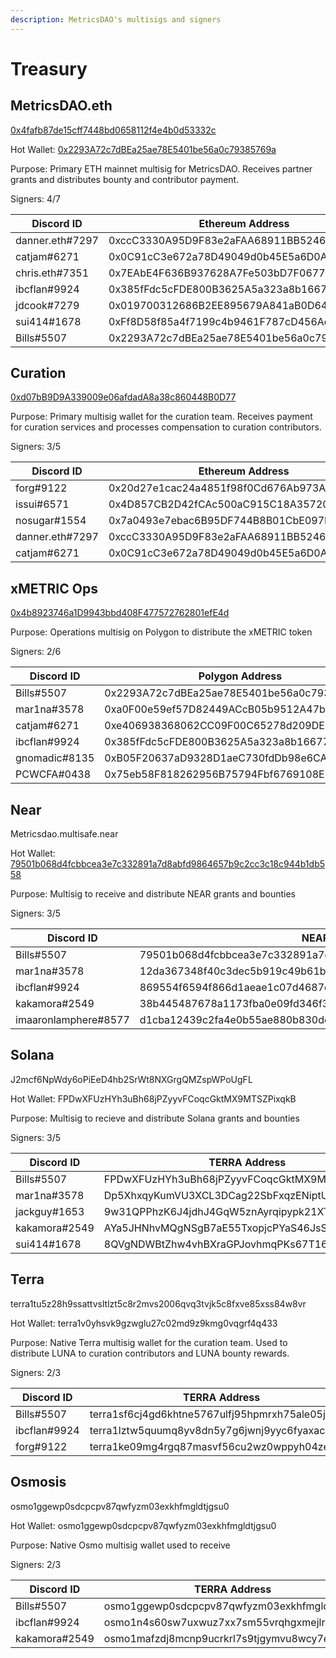 ```yaml
---
description: MetricsDAO's multisigs and signers
---
```


# Treasury

## MetricsDAO.eth

[0x4fafb87de15cff7448bd0658112f4e4b0d53332c](https://gnosis-safe.io/app/eth:0x4fafb87de15cff7448bd0658112f4e4b0d53332c/balances)

Hot Wallet: [0x2293A72c7dBEa25ae78E5401be56a0c79385769a](https://etherscan.io/address/0x2293a72c7dbea25ae78e5401be56a0c79385769a)

Purpose: Primary ETH mainnet multisig for MetricsDAO. Receives partner grants and distributes bounty and contributor payment.

Signers: 4/7

| Discord ID      | Ethereum Address                           |
| --------------- | ------------------------------------------ |
| danner.eth#7297 | 0xccC3330A95D9F83e2aFAA68911BB52468E2B26FE |
| catjam#6271     | 0x0C91cC3e672a78D49049d0b45E5a6D0A9Cd5c916 |
| chris.eth#7351  | 0x7EAbE4F636B937628A7Fe503bD7F06772C047FEe |
| ibcflan#9924    | 0x385fFdc5cFDE800B3625A5a323a8b16677F044a2 |
| jdcook#7279     | 0x019700312686B2EE895679A841aB0D6423D9b990 |
| sui414#1678     | 0xFf8D58f85a4f7199c4b9461F787cD456Ad30e594 |
| Bills#5507      | 0x2293A72c7dBEa25ae78E5401be56a0c79385769a |

## Curation

[0xd07bB9D9A339009e06afdadA8a38c860448B0D77](https://gnosis-safe.io/app/eth:0xd07bB9D9A339009e06afdadA8a38c860448B0D77/balances)

Purpose: Primary multisig wallet for the curation team. Receives payment for curation services and processes compensation to curation contributors.

Signers: 3/5

| Discord ID      | Ethereum Address                           |
| --------------- | ------------------------------------------ |
| forg#9122       | 0x20d27e1cac24a4851f98f0Cd676Ab973AAFcbEE1 |
| issui#6571      | 0x4D857CB2D42fCAc500aC915C18A35720E4efBE70 |
| nosugar#1554    | 0x7a0493e7ebac6B95DF744B8B01CbE097EbCA054d |
| danner.eth#7297 | 0xccC3330A95D9F83e2aFAA68911BB52468E2B26FE |
| catjam#6271     | 0x0C91cC3e672a78D49049d0b45E5a6D0A9Cd5c916 |

## xMETRIC Ops

[0x4b8923746a1D9943bbd408F477572762801efE4d](https://gnosis-safe.io/app/matic:0x4b8923746a1D9943bbd408F477572762801efE4d/balances)

Purpose: Operations multisig on Polygon to distribute the xMETRIC token

Signers: 2/6

| Discord ID    | Polygon Address                            |
| ------------- | ------------------------------------------ |
| Bills#5507    | 0x2293A72c7dBEa25ae78E5401be56a0c79385769a |
| mar1na#3578   | 0xa0F00e59ef57D82449ACcB05b9512A47b264374b |
| catjam#6271   | 0xe406938368062CC09F00C65278d209DE5ac6Dc4C |
| ibcflan#9924  | 0x385fFdc5cFDE800B3625A5a323a8b16677F044a2 |
| gnomadic#8135 | 0xB05F20637aD9328D1aeC730fdDb98e6CA195D627 |
| PCWCFA#0438   | 0x75eb58F818262956B75794Fbf6769108E12B0EfA |

## Near

Metricsdao.multisafe.near

Hot Wallet: [79501b068d4fcbbcea3e7c332891a7d8abfd9864657b9c2cc3c18c944b1db558](https://explorer.near.org/accounts/79501b068d4fcbbcea3e7c332891a7d8abfd9864657b9c2cc3c18c944b1db558)

Purpose: Multisig to receive and distribute NEAR grants and bounties

Signers: 3/5

| Discord ID           | NEAR Address                                                     |
| -------------------- | ---------------------------------------------------------------- |
| Bills#5507           | 79501b068d4fcbbcea3e7c332891a7d8abfd9864657b9c2cc3c18c944b1db558 |
| mar1na#3578          | 12da367348f40c3dec5b919c49b61bf4eb67544674e71edbe93dcbaded3819ea |
| ibcflan#9924         | 869554f6594f866d1aeae1c07d4687ebf8e421d6ef69c460b48ce0b33733eebf |
| kakamora#2549        | 38b445487678a1173fba0e09fd346f3ecb66db858cb399d7637d7618868f9f03 |
| imaaronlamphere#8577 | d1cba12439c2fa4e0b55ae880b830de415e70ccee22fc7e4cd2493d9a871bace |

## Solana

J2mcf6NpWdy6oPiEeD4hb2SrWt8NXGrgQMZspWPoUgFL

Hot Wallet: FPDwXFUzHYh3uBh68jPZyyvFCoqcGktMX9MTSZPixqkB

Purpose: Multisig to recieve and distribute Solana grants and bounties

Signers: 3/5

| Discord ID    | TERRA Address                                |
| ------------- | -------------------------------------------- |
| Bills#5507    | FPDwXFUzHYh3uBh68jPZyyvFCoqcGktMX9MTSZPixqkB |
| mar1na#3578   | Dp5XhxqyKumVU3XCL3DCag22SbFxqzENiptU9ZhrEUu2 |
| jackguy#1653  | 9w31QPPhzK6J4jdhJ4GqW5znAyrqipypk21XTuYEFxEQ |
| kakamora#2549 | AYa5JHNhvMQgNSgB7aE55TxopjcPYaS46JsSXAxSwqsS |
| sui414#1678   | 8QVgNDWBtZhw4vhBXraGPJovhmqPKs67T16VVWYEEp5U |

## Terra

terra1tu5z28h9ssattvsltlzt5c8r2mvs2006qvq3tvjk5c8fxve85xss84w8vr

Hot Wallet: terra1v0yhsvk9gzwglu27c02md9z9kmg0vqgrf4q433

Purpose: Native Terra multisig wallet for the curation team. Used to distribute LUNA to curation contributors and LUNA bounty rewards.

Signers: 2/3

| Discord ID   | TERRA Address                                |
| ------------ | -------------------------------------------- |
| Bills#5507   | terra1sf6cj4gd6khtne5767ulfj95hpmrxh75ale05j |
| ibcflan#9924 | terra1lztw5quumq8yv8dn5y7g6jwnj9yyc6fyaxacrs |
| forg#9122    | terra1ke09mg4rgq87masvf56cu2wz0wppyh04ze9dkp |

## Osmosis

osmo1ggewp0sdcpcpv87qwfyzm03exkhfmgldtjgsu0

Hot Wallet: osmo1ggewp0sdcpcpv87qwfyzm03exkhfmgldtjgsu0

Purpose: Native Osmo multisig wallet used to receive

Signers: 2/3

| Discord ID    | TERRA Address                               |
| ------------- | ------------------------------------------- |
| Bills#5507    | osmo1ggewp0sdcpcpv87qwfyzm03exkhfmgldtjgsu0 |
| ibcflan#9924  | osmo1n4s60sw7uxwuz7xx7sm55vrqhgxmejlrgk2hu9 |
| kakamora#2549 | osmo1mafzdj8mcnp9ucrkrl7s9tjgymvu8wcy7eklxg |

